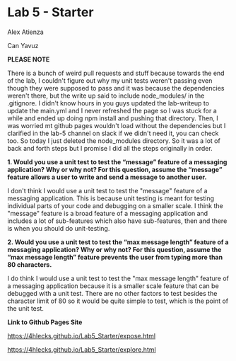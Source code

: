 # Lab 5 - Starter
Alex Atienza

Can Yavuz

**PLEASE NOTE**

There is a bunch of weird pull requests and stuff because towards the end of the lab, I couldn't figure out why my unit tests weren't passing even though they were supposed to pass and it was because the dependencies weren't there, but the write up said to include node_modules/ in the .gitignore. I didn't know hours in you guys updated the lab-writeup to update the main.yml and I never refreshed the page so I was stuck for a while and ended up doing npm install and pushing that directory. Then, I was worried mt github pages wouldn't load without the dependencies but I clarified in the lab-5 channel on slack if we didn't need it, you can check too. So today I just deleted the node_modules directory. So it was a lot of back and forth steps but I promise I did all the steps originally in order.

**1. Would you use a unit test to test the “message” feature of a messaging application? Why or why not? For this question, assume the “message” feature allows a user to write and send a message to another user.**


I don't think I would use a unit test to test the "message" feature of a messaging application. This is because unit testing is meant for testing individual parts of your code and debugging on a smaller scale. I think the "message" feature is a broad feature of a messaging application and includes a lot of sub-features which also have sub-features, then and there is when you should do unit-testing.


**2. Would you use a unit test to test the “max message length” feature of a messaging application? Why or why not? For this question, assume the “max message length” feature prevents the user from typing more than 80 characters.**


I do think I would use a unit test to test the "max message length" feature of a messaging application because it is a smaller scale feature that can be debugged with a unit test. There are no other factors to test besides the character limit of 80 so it would be quite simple to test, which is the point of the unit test.


**Link to Github Pages Site**

https://4hlecks.github.io/Lab5_Starter/expose.html

https://4hlecks.github.io/Lab5_Starter/explore.html
